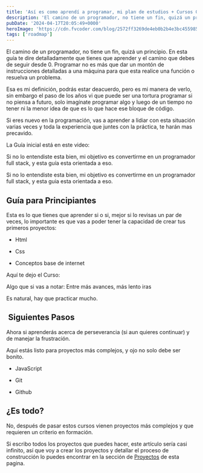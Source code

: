 ```yaml
---
title: 'Así es como aprendí a programar, mi plan de estudios + Cursos Gratis'
description: 'El camino de un programador, no tiene un fin, quizá un principio. En esta guía te dire detalladamente que tienes que aprender y el camino que debes de seguir desde 0.'
pubDate: '2024-04-17T20:05:49+0000'
heroImage: 'https://cdn.fvcoder.com/blog/2572ff3269de4eb0b2b4e3bc45598577.3x.webp'
tags: ['roadmap']
---
```

El camino de un programador, no tiene un fin, quizá un principio. En esta guía te dire detalladamente que tienes que aprender y el camino que debes de seguir desde 0.
Programar no es más que dar un montón de instrucciones detalladas a una máquina para que esta realice una función o resuelva un problema.

Esa es mi definición, podrás estar deacuerdo, pero es mi manera de verlo, sin embargo el paso de los años vi que puede ser una tortura programar si no piensa a futuro, solo imagínate programar algo y luego de un tiempo no tener ni la menor idea de que es lo que hace ese bloque de código.

Si eres nuevo en la programación, vas a aprender a lidiar con esta situación varias veces y toda la experiencia que juntes con la práctica, te harán mas precavido.

La Guía inicial está en este video:

Si no lo entendiste esta bien, mi objetivo es convertirme en un programador full stack, y esta guía esta orientada a eso.



Si no lo entendiste esta bien, mi objetivo es convertirme en un programador full stack, y esta guia esta orientada a eso.

## Guía para Principiantes

Esta es lo que tienes que aprender si o si, mejor si lo revisas un par de veces, lo importante es que vas a poder tener la capacidad de crear tus primeros proyectos:

- Html

- Css

- Conceptos base de internet

Aquí te dejo el Curso:



Algo que si vas a notar: Entre más avances, más lento iras

Es natural, hay que practicar mucho.

##  Siguientes Pasos

Ahora si aprenderás acerca de perseverancia (si aun quieres continuar) y de manejar la frustración.

Aquí estás listo para proyectos más complejos, y ojo no solo debe ser bonito.

- JavaScript

- Git

- Github

## ¿Es todo?

No, después de pasar estos cursos vienen proyectos más complejos y que requieren un criterio en formación.

Si escribo todos los proyectos que puedes hacer, este artículo sería casi infinito, así que voy a crear los proyectos y detallar el proceso de construcción lo puedes encontrar en la sección de [Proyectos](https://www.fvcoder.com/project) de esta pagina.

